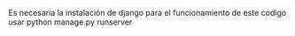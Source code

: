 Es necesaria la instalación de django para el funcionamiento de este codigo
usar python manage.py runserver
